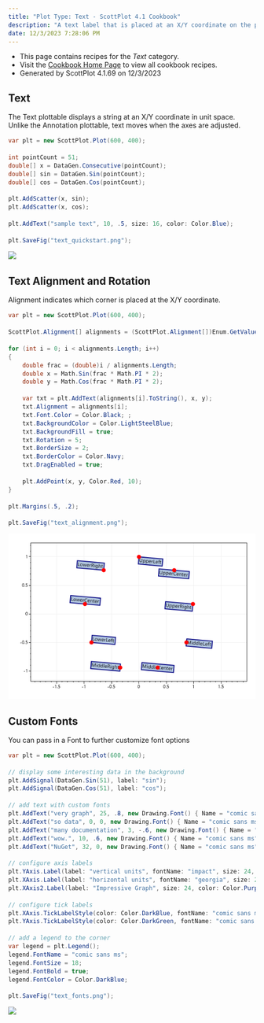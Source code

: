 ```yaml
---
title: "Plot Type: Text - ScottPlot 4.1 Cookbook"
description: "A text label that is placed at an X/Y coordinate on the plot (not in pixel space like an Annotation)."
date: 12/3/2023 7:28:06 PM
---
```


* This page contains recipes for the _Text_ category.
* Visit the [Cookbook Home Page](../../) to view all cookbook recipes.
* Generated by ScottPlot 4.1.69 on 12/3/2023
## Text

The Text plottable displays a string at an X/Y coordinate in unit space. Unlike the Annotation plottable, text moves when the axes are adjusted.

```cs
var plt = new ScottPlot.Plot(600, 400);

int pointCount = 51;
double[] x = DataGen.Consecutive(pointCount);
double[] sin = DataGen.Sin(pointCount);
double[] cos = DataGen.Cos(pointCount);

plt.AddScatter(x, sin);
plt.AddScatter(x, cos);

plt.AddText("sample text", 10, .5, size: 16, color: Color.Blue);

plt.SaveFig("text_quickstart.png");
```

<img src='../../images/text_quickstart.png' class='d-block mx-auto my-5' />


## Text Alignment and Rotation

Alignment indicates which corner is placed at the X/Y coordinate.

```cs
var plt = new ScottPlot.Plot(600, 400);

ScottPlot.Alignment[] alignments = (ScottPlot.Alignment[])Enum.GetValues(typeof(ScottPlot.Alignment));

for (int i = 0; i < alignments.Length; i++)
{
    double frac = (double)i / alignments.Length;
    double x = Math.Sin(frac * Math.PI * 2);
    double y = Math.Cos(frac * Math.PI * 2);

    var txt = plt.AddText(alignments[i].ToString(), x, y);
    txt.Alignment = alignments[i];
    txt.Font.Color = Color.Black; ;
    txt.BackgroundColor = Color.LightSteelBlue;
    txt.BackgroundFill = true;
    txt.Rotation = 5;
    txt.BorderSize = 2;
    txt.BorderColor = Color.Navy;
    txt.DragEnabled = true;

    plt.AddPoint(x, y, Color.Red, 10);
}

plt.Margins(.5, .2);

plt.SaveFig("text_alignment.png");
```

<img src='../../images/text_alignment.png' class='d-block mx-auto my-5' />


## Custom Fonts

You can pass in a Font to further customize font options

```cs
var plt = new ScottPlot.Plot(600, 400);

// display some interesting data in the background
plt.AddSignal(DataGen.Sin(51), label: "sin");
plt.AddSignal(DataGen.Cos(51), label: "cos");

// add text with custom fonts
plt.AddText("very graph", 25, .8, new Drawing.Font() { Name = "comic sans ms", Size = 24, Color = Color.Blue, Bold = true });
plt.AddText("so data", 0, 0, new Drawing.Font() { Name = "comic sans ms", Size = 42, Color = Color.Magenta, Bold = true });
plt.AddText("many documentation", 3, -.6, new Drawing.Font() { Name = "comic sans ms", Size = 18, Color = Color.DarkBlue, Bold = true });
plt.AddText("wow.", 10, .6, new Drawing.Font() { Name = "comic sans ms", Size = 36, Color = Color.Green, Bold = true });
plt.AddText("NuGet", 32, 0, new Drawing.Font() { Name = "comic sans ms", Size = 24, Color = Color.Gold, Bold = true });

// configure axis labels
plt.YAxis.Label(label: "vertical units", fontName: "impact", size: 24, color: Color.Red, bold: true);
plt.XAxis.Label(label: "horizontal units", fontName: "georgia", size: 24, color: Color.Blue, bold: true);
plt.XAxis2.Label(label: "Impressive Graph", size: 24, color: Color.Purple, bold: true);

// configure tick labels
plt.XAxis.TickLabelStyle(color: Color.DarkBlue, fontName: "comic sans ms", fontSize: 16);
plt.YAxis.TickLabelStyle(color: Color.DarkGreen, fontName: "comic sans ms", fontSize: 16);

// add a legend to the corner
var legend = plt.Legend();
legend.FontName = "comic sans ms";
legend.FontSize = 18;
legend.FontBold = true;
legend.FontColor = Color.DarkBlue;

plt.SaveFig("text_fonts.png");
```

<img src='../../images/text_fonts.png' class='d-block mx-auto my-5' />



